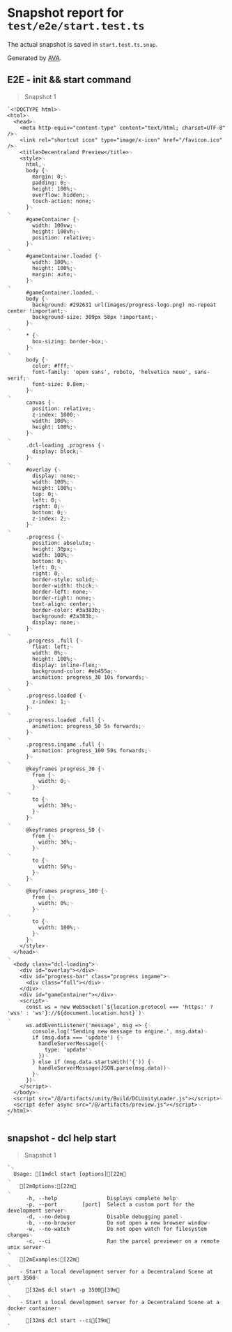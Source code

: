 # Snapshot report for `test/e2e/start.test.ts`

The actual snapshot is saved in `start.test.ts.snap`.

Generated by [AVA](https://ava.li).

## E2E - init && start command

> Snapshot 1

    `<!DOCTYPE html>␊
    <html>␊
      <head>␊
        <meta http-equiv="content-type" content="text/html; charset=UTF-8" />␊
        <link rel="shortcut icon" type="image/x-icon" href="/favicon.ico" />␊
        <title>Decentraland Preview</title>␊
        <style>␊
          html,␊
          body {␊
            margin: 0;␊
            padding: 0;␊
            height: 100%;␊
            overflow: hidden;␊
            touch-action: none;␊
          }␊
    ␊
          #gameContainer {␊
            width: 100vw;␊
            height: 100vh;␊
            position: relative;␊
          }␊
    ␊
          #gameContainer.loaded {␊
            width: 100%;␊
            height: 100%;␊
            margin: auto;␊
          }␊
    ␊
          #gameContainer.loaded,␊
          body {␊
            background: #292631 url(images/progress-logo.png) no-repeat center !important;␊
            background-size: 309px 58px !important;␊
          }␊
    ␊
          * {␊
            box-sizing: border-box;␊
          }␊
    ␊
          body {␊
            color: #fff;␊
            font-family: 'open sans', roboto, 'helvetica neue', sans-serif;␊
            font-size: 0.8em;␊
          }␊
    ␊
          canvas {␊
            position: relative;␊
            z-index: 1000;␊
            width: 100%;␊
            height: 100%;␊
          }␊
    ␊
          .dcl-loading .progress {␊
            display: block;␊
          }␊
    ␊
          #overlay {␊
            display: none;␊
            width: 100%;␊
            height: 100%;␊
            top: 0;␊
            left: 0;␊
            right: 0;␊
            bottom: 0;␊
            z-index: 2;␊
          }␊
    ␊
          .progress {␊
            position: absolute;␊
            height: 30px;␊
            width: 100%;␊
            bottom: 0;␊
            left: 0;␊
            right: 0;␊
            border-style: solid;␊
            border-width: thick;␊
            border-left: none;␊
            border-right: none;␊
            text-align: center;␊
            border-color: #3a383b;␊
            background: #3a383b;␊
            display: none;␊
          }␊
    ␊
          .progress .full {␊
            float: left;␊
            width: 0%;␊
            height: 100%;␊
            display: inline-flex;␊
            background-color: #eb455a;␊
            animation: progress_30 10s forwards;␊
          }␊
    ␊
          .progress.loaded {␊
            z-index: 1;␊
          }␊
    ␊
          .progress.loaded .full {␊
            animation: progress_50 5s forwards;␊
          }␊
    ␊
          .progress.ingame .full {␊
            animation: progress_100 50s forwards;␊
          }␊
    ␊
          @keyframes progress_30 {␊
            from {␊
              width: 0;␊
            }␊
    ␊
            to {␊
              width: 30%;␊
            }␊
          }␊
    ␊
          @keyframes progress_50 {␊
            from {␊
              width: 30%;␊
            }␊
    ␊
            to {␊
              width: 50%;␊
            }␊
          }␊
    ␊
          @keyframes progress_100 {␊
            from {␊
              width: 0%;␊
            }␊
    ␊
            to {␊
              width: 100%;␊
            }␊
          }␊
        </style>␊
      </head>␊
    ␊
      <body class="dcl-loading">␊
        <div id="overlay"></div>␊
        <div id="progress-bar" class="progress ingame">␊
          <div class="full"></div>␊
        </div>␊
        <div id="gameContainer"></div>␊
        <script>␊
          const ws = new WebSocket(`${location.protocol === 'https:' ? 'wss' : 'ws'}://${document.location.host}`)␊
    ␊
          ws.addEventListener('message', msg => {␊
            console.log('Sending new message to engine.', msg.data)␊
            if (msg.data === 'update') {␊
              handleServerMessage({␊
                type: 'update'␊
              })␊
            } else if (msg.data.startsWith('{')) {␊
              handleServerMessage(JSON.parse(msg.data))␊
            }␊
          })␊
        </script>␊
      </body>␊
      <script src="/@/artifacts/unity/Build/DCLUnityLoader.js"></script>␊
      <script defer async src="/@/artifacts/preview.js"></script>␊
    </html>␊
    `

## snapshot - dcl help start

> Snapshot 1

    `␊
      Usage: [1mdcl start [options][22m␊
    ␊
        [2mOptions:[22m␊
    ␊
          -h, --help                Displays complete help␊
          -p, --port        [port]  Select a custom port for the development server␊
          -d, --no-debug            Disable debugging panel␊
          -b, --no-browser          Do not open a new browser window␊
          -w, --no-watch            Do not open watch for filesystem changes␊
          -c, --ci                  Run the parcel previewer on a remote unix server␊
    ␊
        [2mExamples:[22m␊
    ␊
        - Start a local development server for a Decentraland Scene at port 3500␊
    ␊
          [32m$ dcl start -p 3500[39m␊
    ␊
        - Start a local development server for a Decentraland Scene at a docker container␊
    ␊
          [32m$ dcl start --ci[39m␊
    `
